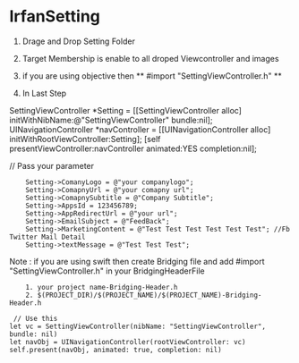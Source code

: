 # IrfanSetting

1. Drage and Drop Setting Folder
2. Target Membership is enable to all droped Viewcontroller and images
3. if you are using objective then ** #import "SettingViewController.h"  **

4. In Last Step

SettingViewController *Setting = [[SettingViewController alloc] initWithNibName:@"SettingViewController" bundle:nil];
UINavigationController *navController = [[UINavigationController alloc] initWithRootViewController:Setting];
[self presentViewController:navController animated:YES completion:nil];

// Pass your parameter

        Setting->ComanyLogo = @"your companylogo";
        Setting->ComapnyUrl = @"your comapny url";
        Setting->ComapnySubtitle = @"Company Subtitle";
        Setting->AppsId = 123456789;
        Setting->AppRedirectUrl = @"your url";
        Setting->EmailSubject = @"FeedBack";
        Setting->MarketingContent = @"Test Test Test Test Test Test"; //Fb Twitter Mail Detail
        Setting->textMessage = @"Test Test Test";
            
Note :
    if you are using swift then create Bridging file and add #import "SettingViewController.h"  in your BridgingHeaderFile

        1. your project name-Bridging-Header.h
        2. $(PROJECT_DIR)/$(PROJECT_NAME)/$(PROJECT_NAME)-Bridging-Header.h

     // Use this
    let vc = SettingViewController(nibName: "SettingViewController", bundle: nil)
    let navObj = UINavigationController(rootViewController: vc)
    self.present(navObj, animated: true, completion: nil)
    
    
